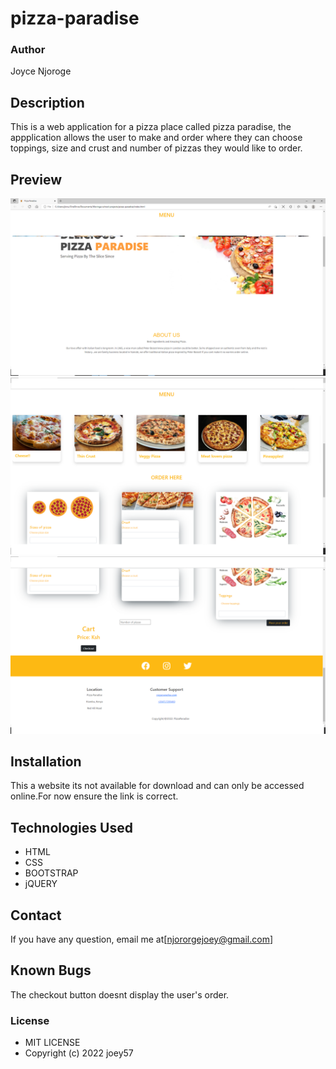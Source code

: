 # pizza-paradise
### Author
Joyce Njoroge
## Description
This is a web application for a pizza place called pizza paradise, the appplication allows the user to make and order where they can choose toppings, size and crust and number of pizzas they would like to order.
## Preview
![preview!](images/sn1.png)
![preview!](images/sn2.png)
![preview!](images/sn3.png)

## Installation
This a website its not available for download and can only be accessed online.For now ensure the link is correct.

## Technologies Used
* HTML
* CSS
* BOOTSTRAP
* jQUERY

## Contact
If you have any question, email me at[njororgejoey@gmail.com]

## Known Bugs
The checkout button doesnt display the user's order.


### License
* MIT LICENSE
* Copyright (c) 2022 joey57